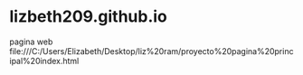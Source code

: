 # lizbeth209.github.io
pagina web
file:///C:/Users/Elizabeth/Desktop/liz%20ram/proyecto%20pagina%20principal%20index.html
